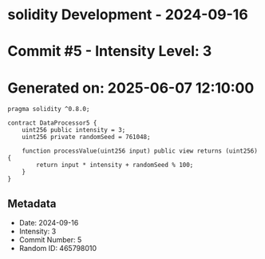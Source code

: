 ﻿# solidity Development - 2024-09-16
# Commit #5 - Intensity Level: 3
# Generated on: 2025-06-07 12:10:00
```solidity
pragma solidity ^0.8.0;

contract DataProcessor5 {
    uint256 public intensity = 3;
    uint256 private randomSeed = 761048;

    function processValue(uint256 input) public view returns (uint256) {
        return input * intensity + randomSeed % 100;
    }
}
```
## Metadata
- Date: 2024-09-16
- Intensity: 3
- Commit Number: 5
- Random ID: 465798010
